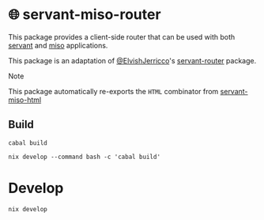 🌐 servant-miso-router
============================

This package provides a client-side router that can be used with both [servant](https://hackage.haskell.org/packages/servant) and [miso](https://github.com/dmjio/miso) applications.

This package is an adaptation of [@ElvishJerricco](https://github.com/ElvishJerricco)'s [servant-router](https://github.com/ElvishJerricco/servant-router) package.

> [!Note]
> This package automatically re-exports the `HTML` combinator from [servant-miso-html](https://github.com/haskell-miso/servant-miso-html)

## Build

```shell
cabal build
```

```shell
nix develop --command bash -c 'cabal build'
```

# Develop

```shell
nix develop
```

